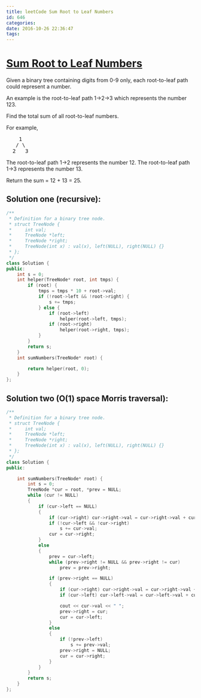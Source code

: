 ```yaml
---
title: leetCode Sum Root to Leaf Numbers
id: 646
categories:
date: 2016-10-26 22:36:47
tags:
---
```


# [Sum Root to Leaf Numbers](https://leetcode.com/problems/sum-root-to-leaf-numbers/)

Given a binary tree containing digits from 0-9 only, each root-to-leaf path could represent a number.

An example is the root-to-leaf path 1->2->3 which represents the number 123.

Find the total sum of all root-to-leaf numbers.

For example,

<pre>
    1
   / \
  2   3
</pre>

The root-to-leaf path 1->2 represents the number 12.
The root-to-leaf path 1->3 represents the number 13.

Return the sum = 12 + 13 = 25.

## Solution one (recursive):



``` cpp
/**
 * Definition for a binary tree node.
 * struct TreeNode {
 *     int val;
 *     TreeNode *left;
 *     TreeNode *right;
 *     TreeNode(int x) : val(x), left(NULL), right(NULL) {}
 * };
 */
class Solution {
public:
    int s = 0;
    int helper(TreeNode* root, int tmps) {
        if (root) {
            tmps = tmps * 10 + root->val;
            if (!root->left && !root->right) {
                s += tmps;
            } else {
                if (root->left)
                    helper(root->left, tmps);
                if (root->right)
                    helper(root->right, tmps);
            }
        }
        return s;
    }
    int sumNumbers(TreeNode* root) {

        return helper(root, 0);
    }
};
```

## Solution two (O(1) space Morris traversal):



``` cpp
/**
 * Definition for a binary tree node.
 * struct TreeNode {
 *     int val;
 *     TreeNode *left;
 *     TreeNode *right;
 *     TreeNode(int x) : val(x), left(NULL), right(NULL) {}
 * };
 */
class Solution {
public:

    int sumNumbers(TreeNode* root) {
        int s = 0;
        TreeNode *cur = root, *prev = NULL;
        while (cur != NULL)
        {
            if (cur->left == NULL)
            {
                if (cur->right) cur->right->val = cur->right->val + cur->val * 10;
                if (!cur->left && !cur->right)
                    s += cur->val;
                cur = cur->right;
            }
            else
            {
                prev = cur->left;
                while (prev->right != NULL && prev->right != cur)
                    prev = prev->right;

                if (prev->right == NULL)
                {
                    if (cur->right) cur->right->val = cur->right->val + cur->val * 10;
                    if (cur->left) cur->left->val = cur->left->val + cur->val * 10;

                    cout << cur->val << " ";
                    prev->right = cur;
                    cur = cur->left;
                }
                else
                {
                    if (!prev->left)
                        s += prev->val;
                    prev->right = NULL;
                    cur = cur->right;
                }
            }
        }
        return s;
    }
};
```